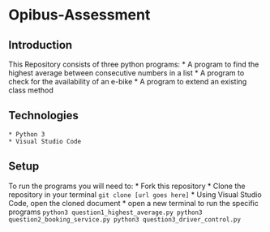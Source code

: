 # Opibus-Assessment
## Introduction
This Repository consists of three python programs:
    * A program to find the highest average between consecutive numbers in a list
    * A program to check for the availability of an e-bike
    * A program to extend an existing class method

## Technologies
    * Python 3
    * Visual Studio Code
    
## Setup
To run the programs you will need to:
    * Fork this repository
    * Clone the repository in your terminal
    ```
    git clone [url goes here]
    ```
    * Using Visual Studio Code, open the cloned document
    * open a new terminal to run the specific programs
    ```
    python3 question1_highest_average.py
    python3 question2_booking_service.py
    python3 question3_driver_control.py
    ```
    
    
